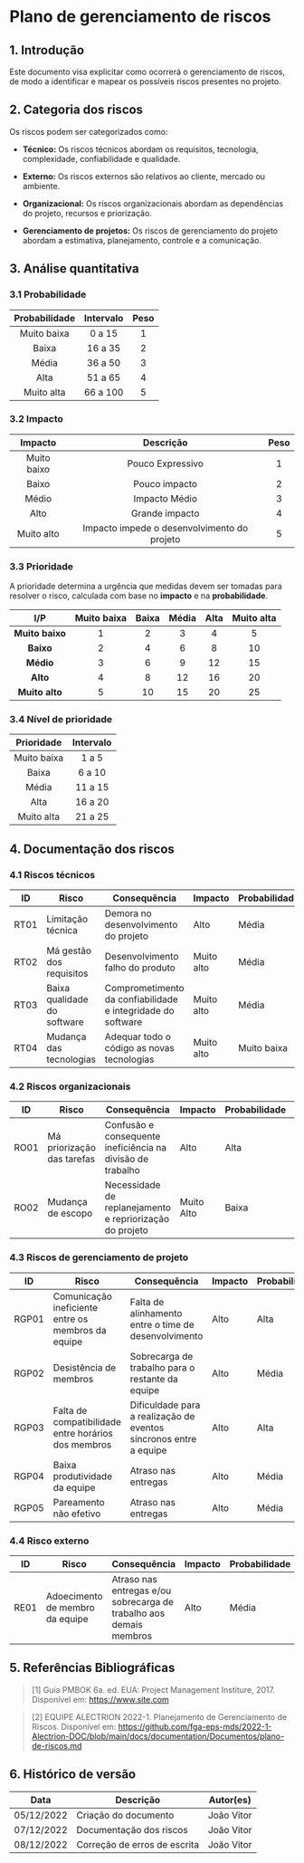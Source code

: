 # Plano de gerenciamento de riscos


## 1. Introdução
Este documento visa explicitar como ocorrerá o gerenciamento de riscos, de modo a identificar e mapear os possíveis riscos presentes no projeto.

## 2. Categoria dos riscos

Os riscos podem ser categorizados como:

- **Técnico:** Os riscos técnicos abordam os requisitos, tecnologia, complexidade, confiabilidade e qualidade.

- **Externo:** Os riscos externos são relativos ao cliente, mercado ou ambiente.

- **Organizacional:** Os riscos organizacionais abordam as dependências do projeto, recursos e priorização.

- **Gerenciamento de projetos:** Os riscos de gerenciamento do projeto abordam a estimativa, planejamento, controle e a comunicação.


## 3. Análise quantitativa

### 3.1 Probabilidade

| Probabilidade | Intervalo | Peso |
| :-----------: | :-------: | :--: |
|  Muito baixa  | 0 a 15    |  1   |
|     Baixa     | 16 a 35   |  2   |
|     Média     | 36 a 50   |  3   |
|     Alta      | 51 a 65   |  4   |
|  Muito alta   | 66 a 100  |  5   |

### 3.2 Impacto

|   Impacto   |                  Descrição                  | Peso |
| :---------: | :-----------------------------------------: | :--: |
| Muito baixo |              Pouco Expressivo               |  1   |
|    Baixo    |                Pouco impacto                |  2   |
|    Médio    |                Impacto Médio                |  3   |
|    Alto     |               Grande impacto                |  4   |
| Muito alto  | Impacto impede o desenvolvimento do projeto |  5   |

### 3.3 Prioridade

A prioridade determina a urgência que medidas devem ser tomadas para resolver o risco, calculada com base no **impacto** e na **probabilidade**.

|       I/P       | **Muito baixa** | **Baixa** | **Média** | **Alta** | **Muito alta** |
| :-------------: | :-------------: | :-------: | :-------: | :------: | :------------: |
| **Muito baixo** |        1        |     2     |     3     |     4    |        5       |
|    **Baixo**    |        2        |     4     |     6     |     8    |       10       |
|    **Médio**    |        3        |     6     |     9     |    12    |       15       |
|    **Alto**     |        4        |     8     |    12     |    16    |       20       |
| **Muito alto**  |        5        |    10     |    15     |    20    |       25       |

### 3.4 Nível de prioridade

| Prioridade  | Intervalo |
| :---------: | :-------: |
| Muito baixa |   1 a 5   |
|    Baixa    |  6 a 10   |
|    Média    |  11 a 15  |
|    Alta     |  16 a 20  |
| Muito alta  |  21 a 25  |


## 4. Documentação dos riscos

### 4.1 Riscos técnicos

| ID | Risco | Consequência | Impacto | Probabilidade | Prioridade |
| -- | ----- | ------------ | ------- | ------------- | ---------- |
| RT01 | Limitação técnica | Demora no desenvolvimento do projeto | Alto | Média | Média |
| RT02 | Má gestão dos requisitos | Desenvolvimento falho do produto | Muito alto | Média | Média |
| RT03 | Baixa qualidade do software | Comprometimento da confiabilidade e integridade do software | Muito alto | Média | Média |
| RT04 | Mudança das tecnologias | Adequar todo o código as novas tecnologias | Muito alto | Muito baixa | Muito baixa |

### 4.2 Riscos organizacionais

| ID | Risco | Consequência | Impacto | Probabilidade | Prioridade |
| -- | ----- | ------------ | ------- | ------------- | ---------- |
| RO01 | Má priorização das tarefas  | Confusão e consequente ineficiência na divisão de trabalho | Alto | Alta | Alta |
| RO02 | Mudança de escopo | Necessidade de replanejamento e repriorização do projeto | Muito Alto | Baixa | Baixa |

### 4.3 Riscos de gerenciamento de projeto 

| ID | Risco | Consequência | Impacto | Probabilidade | Prioridade |
| -- | ----- | ------------ | ------- | ------------- | ---------- |
| RGP01 | Comunicação ineficiente entre os membros da equipe | Falta de alinhamento entre o time de desenvolvimento | Alto | Alta | Alta |
| RGP02 | Desistência de membros | Sobrecarga de trabalho para o restante da equipe | Alto | Média | Média |
| RGP03 | Falta de compatibilidade entre horários dos membros | Dificuldade para a realização de eventos síncronos entre a equipe | Alto | Alta | Alta |
| RGP04 | Baixa produtividade da equipe | Atraso nas entregas | Alto | Média | Média |
| RGP05 | Pareamento não efetivo | Atraso nas entregas | Alto | Média | Média |


### 4.4 Risco externo

| ID | Risco | Consequência | Impacto | Probabilidade | Prioridade |
| -- | ----- | ------------ | ------- | ------------- | ---------- |
| RE01 | Adoecimento de membro da equipe | Atraso nas entregas e/ou sobrecarga de trabalho aos demais membros | Alto | Média | Média | 


## 5. Referências Bibliográficas

<!-- Referências enumeradas-->

> [1] Guia PMBOK 6a. ed. EUA: Project Management Institure, 2017. Disponível em: https://www.site.com

> [2] EQUIPE ALECTRION 2022-1. Planejamento de Gerenciamento de Riscos. Disponível em: https://github.com/fga-eps-mds/2022-1-Alectrion-DOC/blob/main/docs/documentation/Documentos/plano-de-riscos.md


## 6. Histórico de versão

|**Data**|**Descrição**|**Autor(es)**|
|--------|-------------|--------------|
| 05/12/2022 | Criação do documento | João Vitor |
| 07/12/2022 | Documentação dos riscos | João Vitor |
| 08/12/2022 | Correção de erros de escrita | João Vitor |